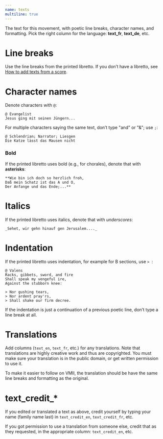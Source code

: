 ```yaml
---
name: texts
multiline: true
---
```

The text for this movement, with poetic line breaks, character names, and formatting. Pick the right column for the language: **text_fr**, **text_de**, etc.

# Line breaks
Use the line breaks from the printed libretto. If you don’t have a libretto, see [How to add texts from a score](/docs/howtos/how-to-add-texts-from-score).

# Character names
Denote characters with `@`:
```
@ Evangelist
Jesus ging mit seinen Jüngern...
```

For multiple characters saying the same text, don’t type "and" or "&"; use `;`:
```
@ Schlendrian; Narrator; Liesgen
Die Katze lässt das Mausen nicht
```

### Bold
If the printed libretto uses bold (e.g., for chorales), denote that with **asterisks**:
```
**Wie bin ich doch so herzlich froh,
Daß mein Schatz ist das A und O,
Der Anfange und das Ende;...**
```

# Italics
If the printed libretto uses italics, denote that with _underscores_:
```
_Sehet, wir gehn hinauf gen Jerusalem...._
```

# Indentation
If the printed libretto uses indentation, for example for B sections, use `> `:
```
@ Valens
Racks, gibbets, sword, and fire
Shall speak my vengeful ire,
Against the stubborn knee:

> Nor gushing tears,
> Nor ardent pray'rs,
> Shall shake our firm decree.
```

If the indentation is just a continuation of a previous poetic line, don’t type a line break at all.

# Translations

Add columns (<code>text_en</code>, <code>text_fr</code>, etc.) for any translations. Note that translations are highly creative work and thus are copyrighted. You must make sure your translation is in the public domain, or get written permission to use it.

To make it easier to follow on <span class="acronym">VMII</span>, the translation should be have the same line breaks and formatting as the original.

# text_credit_*

If you edited or translated a text as above, credit yourself by typing your name (family name last) in `text_credit_en`, `text_credit_fr`, etc.

If you got permission to use a translation from someone else, credit that as they requested, in the appropriate column: `text_credit_en`, etc.
